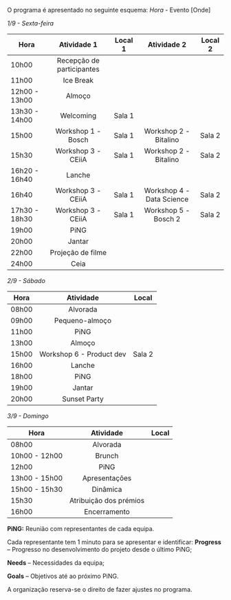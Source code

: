 O programa é apresentado no seguinte esquema:
*Hora* - Evento [Onde]

*1/9 - Sexta-feira*

| Hora          | Atividade 1        | Local 1 | Atividade 2 | Local 2 | 
| --------------- |:---------------------:|:------------:|:----------:|:----------:|
| 10h00      | Recepção de participantes | | | |
| 11h00     | Ice Break      |  | | |
| 12h00 - 13h00 | Almoço      | | | | 
| 13h30 - 14h00 | Welcoming      | Sala 1 |||
| 15h00 | Workshop 1 - Bosch      | Sala 1 | Workshop 2 - Bitalino | Sala 2 |
| 15h30 | Workshop 3 - CEiiA      | Sala 1 | Workshop 2 - Bitalino | Sala 2 |
| 16h20 - 16h40 | Lanche      |    | | | 
| 16h40 | Workshop 3 - CEiiA      | Sala 1 | Workshop 4 - Data Science | Sala 2 |
| 17h30 - 18h30 | Workshop 3 - CEiiA      | Sala 1 | Workshop 5 - Bosch 2 | Sala 2 |
| 19h00 | PiNG      | | | | 
| 20h00 | Jantar      | | | | 
| 22h00 | Projeção de filme      | | | | 
| 24h00 | Ceia      |  | | | 


*2/9 - Sábado*

| Hora          | Atividade         | Local  | 
| --------------- |:---------------------:|:------------:|
| 08h00 | Alvorada       | | 
| 09h00 | Pequeno-almoço | | 
| 11h00 | PiNG           | | 
| 13h00 | Almoço         | | 
| 15h00 | Workshop 6 - Product dev        | Sala 2 | 
| 16h00 | Lanche         | | 
| 18h00 | PiNG           | | 
| 19h00 | Jantar         | | 
| 20h00 | Sunset Party   | | 

*3/9 - Domingo*

| Hora          | Atividade         | Local  | 
| --------------- |:---------------------:|:------------:|
| 08h00 | Alvorada       | | 
| 10h00 - 12h00 | Brunch | | 
| 12h00 | PiNG           | | 
| 13h00 - 15h00 | Apresentações         | | 
| 15h00 - 15h30 | Dinâmica         | | 
| 15h30 | Atribuição dos prémios           | | 
| 16h00 | Encerramento         | | 

**PiNG:** Reunião com representantes de cada equipa.

Cada representante tem 1 minuto para se apresentar e identificar:
**Progress** – Progresso no desenvolvimento do projeto desde o último PiNG;

**Needs** – Necessidades da equipa;

**Goals** – Objetivos até ao próximo PiNG.

A organização reserva-se o direito de fazer ajustes no programa.
